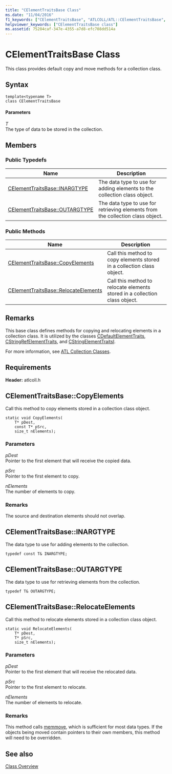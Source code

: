 ```yaml
---
title: "CElementTraitsBase Class"
ms.date: "11/04/2016"
f1_keywords: ["CElementTraitsBase", "ATLCOLL/ATL::CElementTraitsBase", "ATLCOLL/ATL::CElementTraitsBase::INARGTYPE", "ATLCOLL/ATL::CElementTraitsBase::OUTARGTYPE", "ATLCOLL/ATL::CElementTraitsBase::CopyElements", "ATLCOLL/ATL::CElementTraitsBase::RelocateElements"]
helpviewer_keywords: ["CElementTraitsBase class"]
ms.assetid: 75284caf-347e-4355-a7d8-efc708dd514a
---
```

# CElementTraitsBase Class

This class provides default copy and move methods for a collection class.

## Syntax

```
template<typename T>
class CElementTraitsBase
```

#### Parameters

*T*<br/>
The type of data to be stored in the collection.

## Members

### Public Typedefs

|Name|Description|
|----------|-----------------|
|[CElementTraitsBase::INARGTYPE](#inargtype)|The data type to use for adding elements to the collection class object.|
|[CElementTraitsBase::OUTARGTYPE](#outargtype)|The data type to use for retrieving elements from the collection class object.|

### Public Methods

|Name|Description|
|----------|-----------------|
|[CElementTraitsBase::CopyElements](#copyelements)|Call this method to copy elements stored in a collection class object.|
|[CElementTraitsBase::RelocateElements](#relocateelements)|Call this method to relocate elements stored in a collection class object.|

## Remarks

This base class defines methods for copying and relocating elements in a collection class. It is utilized by the classes [CDefaultElementTraits](../../atl/reference/cdefaultelementtraits-class.md), [CStringRefElementTraits](../../atl/reference/cstringrefelementtraits-class.md), and [CStringElementTraitsI](../../atl/reference/cstringelementtraitsi-class.md).

For more information, see [ATL Collection Classes](../../atl/atl-collection-classes.md).

## Requirements

**Header:** atlcoll.h

## <a name="copyelements"></a> CElementTraitsBase::CopyElements

Call this method to copy elements stored in a collection class object.

```
static void CopyElements(
    T* pDest,
    const T* pSrc,
    size_t nElements);
```

### Parameters

*pDest*<br/>
Pointer to the first element that will receive the copied data.

*pSrc*<br/>
Pointer to the first element to copy.

*nElements*<br/>
The number of elements to copy.

### Remarks

The source and destination elements should not overlap.

## <a name="inargtype"></a> CElementTraitsBase::INARGTYPE

The data type to use for adding elements to the collection.

```
typedef const T& INARGTYPE;
```

## <a name="outargtype"></a> CElementTraitsBase::OUTARGTYPE

The data type to use for retrieving elements from the collection.

```
typedef T& OUTARGTYPE;
```

## <a name="relocateelements"></a> CElementTraitsBase::RelocateElements

Call this method to relocate elements stored in a collection class object.

```
static void RelocateElements(
    T* pDest,
    T* pSrc,
    size_t nElements);
```

### Parameters

*pDest*<br/>
Pointer to the first element that will receive the relocated data.

*pSrc*<br/>
Pointer to the first element to relocate.

*nElements*<br/>
The number of elements to relocate.

### Remarks

This method calls [memmove](../../c-runtime-library/reference/memmove-wmemmove.md), which is sufficient for most data types. If the objects being moved contain pointers to their own members, this method will need to be overridden.

## See also

[Class Overview](../../atl/atl-class-overview.md)
